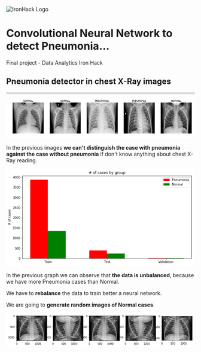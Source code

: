 ![IronHack Logo](https://s3-eu-west-1.amazonaws.com/ih-materials/uploads/upload_d5c5793015fec3be28a63c4fa3dd4d55.png)

# Convolutional Neural Network to detect Pneumonia...

Final project - Data Analytics Iron Hack

## Pneumonia detector in chest X-Ray images

---

![alt text](https://github.com/jmolins89/final-project/blob/master/output/example-images.png)

In the previous images **we can't distinguish the case with pneumonia against the case without pneumonia** if don't
know anything about chest X-Ray reading.

![alt text](https://github.com/jmolins89/final-project/blob/master/output/plotting-unbalanced-dataset.png)

In the previous graph we can observe that **the data is unbalanced**, because we have more Pneumonia cases than Normal.

We have to **rebalance** the data to train better a neural network.

We are going to **generate random images of Normal cases**.

![alt text](https://github.com/jmolins89/final-project/blob/master/output/example-different-way-to-duplicate-images.png)


